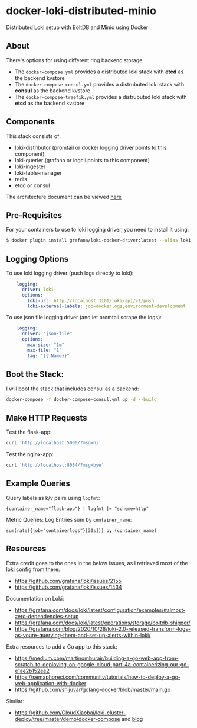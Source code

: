 # docker-loki-distributed-minio
Distributed Loki setup with BoltDB and Minio using Docker

## About

There's options for using different ring backend storage:

- The `docker-compose.yml` provides a distributed loki stack with **etcd** as the backend kvstore
- The `docker-compose-consul.yml` provides a distrubuted loki stack with **consul** as the backend kvstore
- The `docker-compose-traefik.yml` provides a distrubuted loki stack with **etcd** as the backend kvstore

## Components

This stack consists of:

- loki-distributor (promtail or docker logging driver points to this component)
- loki-querier (grafana or logcli points to this component)
- loki-ingester
- loki-table-manager
- redis
- etcd or consul

The architecture document can be viewed [here](https://grafana.com/docs/loki/latest/fundamentals/architecture/)

## Pre-Requisites

For your containers to use to loki logging driver, you need to install it using:

```bash
$ docker plugin install grafana/loki-docker-driver:latest --alias loki --grant-all-permissions
```

## Logging Options

To use loki logging driver (push logs directly to loki):

```yaml
    logging:
      driver: loki
      options:
        loki-url: http://localhost:3101/loki/api/v1/push
        loki-external-labels: job=dockerlogs,environment=development
```

To use json file logging driver (and let promtail scrape the logs):

```yaml
    logging:
      driver: "json-file"
      options:
        max-size: "1m"
        max-file: "1"
        tag: "{{.Name}}"
```

## Boot the Stack:

I will boot the stack that includes consul as a backend:

```bash
docker-compose -f docker-compose-consul.yml up -d --build
```

## Make HTTP Requests

Test the flask-app:

```bash
curl 'http://localhost:5000/?msg=hi'
```

Test the nginx-app:

```bash
curl 'http://localhost:8084/?msg=bye'
```

## Example Queries

Query labels as k/v pairs using `logfmt`:

```
{container_name="flask-app"} | logfmt |= "scheme=http"
```

Metric Queries: Log Entries sum by `container_name`:

```
sum(rate({job="containerlogs"}[30s])) by (container_name)
```

## Resources

Extra credit goes to the ones in the below issues, as I retrieved most of the loki config from there:

- https://github.com/grafana/loki/issues/2155
- https://github.com/grafana/loki/issues/1434

Documentation on Loki:

- https://grafana.com/docs/loki/latest/configuration/examples/#almost-zero-dependencies-setup
- https://grafana.com/docs/loki/latest/operations/storage/boltdb-shipper/
- https://grafana.com/blog/2020/10/28/loki-2.0-released-transform-logs-as-youre-querying-them-and-set-up-alerts-within-loki/

Extra resources to add a Go app to this stack:

- https://medium.com/martinomburajr/building-a-go-web-app-from-scratch-to-deploying-on-google-cloud-part-4a-containerizing-our-go-e1ae2b152ee2
- https://semaphoreci.com/community/tutorials/how-to-deploy-a-go-web-application-with-docker
- https://github.com/shijuvar/golang-docker/blob/master/main.go

Similar:

- https://github.com/CloudXiaobai/loki-cluster-deploy/tree/master/demo/docker-compose and [blog](https://www.mdeditor.tw/pl/pFBb/zh-hk)
